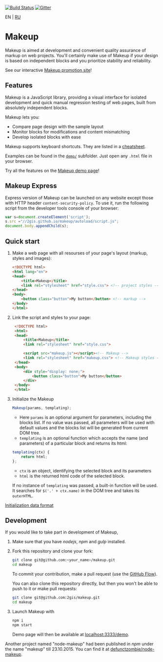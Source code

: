 [![Build Status](https://travis-ci.org/2gis/makeup.svg)](https://travis-ci.org/2gis/makeup) [![Gitter](https://badges.gitter.im/Join%20Chat.svg)](https://gitter.im/2gis/makeup?utm_source=badge&utm_medium=badge&utm_campaign=pr-badge&utm_content=badge)

EN | [RU](README-RU.md)

# Makeup

Makeup is aimed at development and convenient quality assurance of markup on web projects. You'll certainly make use of Makeup if your design is based on independent blocks and you prioritize stability and reliability.

See our interactive [Makeup promotion site](http://2gis.github.io/makeup)!

## Features

Makeup is a JavaScript library, providing a visual interface for isolated development and quick manual regression testing of web pages, built from absolutely independent blocks.

Makeup lets you:

* Compare page design with the sample layout
* Monitor blocks for modifications and content mismatching
* Develop isolated blocks with ease

Makeup supports keyboard shortcuts. They are listed in a [cheatsheet](docs/en/keyboard.md).

Examples can be found in the [`demo/`](demo/) subfolder. Just open any `.html` file in your browser.

Try all the features on the [Makeup demo page](http://2gis.github.io/makeup/demo)!

## Makeup Express

Express version of Makeup can be launched on any website except those with HTTP header `content-security-policy`. To use it, run the following script from the developer tools console of your browser:

```javascript
var s=document.createElement('script');
s.src ="//2gis.github.io/makeup/autoload/script.js";
document.body.appendChild(s);
```

## Quick start

1. Make a web page with all resourses of your page's layout (markup, styles and images):

    ```html
    <!DOCTYPE html>
    <html lang="en">
    <head>
        <title>Makeup</title>
        <link rel="stylesheet" href="style.css"> <!-- project styles -->
    </head>
    <body>
        <button class="button">My button</button> <!-- markup -->
    </body>
    </html>
    ```

2. Link the script and styles to your page:

   ```html
    <!DOCTYPE html>
    <html>
    <head>
        <title>Makeup</title>
        <link rel="stylesheet" href="style.css">

        <script src="makeup.js"></script><!-- Makeup -->
        <link rel="stylesheet" href="makeup.css"> <!-- Makeup styles -->
    </head>
    <body>
        <div style="display: none;">
            <button class="button">My button</button>
        </div>
    </body>
    </html>
    ```

3. Initialize the Makeup

    ```js
    Makeup(params, templating);
    ```

   * Here `params` is an optional argument for parameters, including the blocks list. If no value was passed, all parameters will be used with default values and the blocks list will be generated from current DOM tree.
   * `templating` is an optional function which accepts the name (and parameters) of a particular block and returns its html:


    ```js
    templating(ctx) {
        return html;
    };
    ```

    * `ctx` is an object, identifying the selected block and its parameters
    * `html` is the returned html code of the selected block.

    If no instance of `templating` was passed, a built-in function will be used. It searches for `$('.' + ctx.name)` in the DOM tree and takes its `outerHTML`.


  [Initialization data format](docs/en/format.md)


## Development

If you would like to take part in development of Makeup,


1. Make sure that you have *nodejs*, *npm* and *gulp* installed.

1. Fork this repository and clone your fork:

    ```bash
    git clone git@github.com:<your_name>/makeup.git
    cd makeup
    ```
    To commit your contribution, make a pull request (use the [GitHub Flow](https://guides.github.com/introduction/flow/)).

    You can also clone this repository directly, but then you won't be able to push to it or make pull requests:

    ```bash
    git clone git@github.com:2gis/makeup.git
    cd makeup
    ```

2. Launch Makeup with

    ```bash
    npm i
    npm start
    ```

    Demo page will then be available at [localhost:3333/demo](http://localhost:3333/demo).



Another project named "node-makeup" had been published in *npm* under the name "makeup" till 23.10.2015. You can find it at [defunctzombie/node-makeup](https://github.com/defunctzombie/node-makeup).
